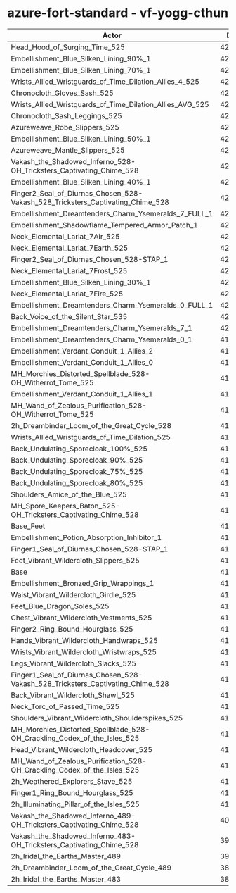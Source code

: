 # azure-fort-standard - vf-yogg-cthun
| Actor | DPS | Increase |
|---|:---:|:---:|
|Head_Hood_of_Surging_Time_525|428590|2.85%|
|Embellishment_Blue_Silken_Lining_90%_1|428521|2.83%|
|Embellishment_Blue_Silken_Lining_70%_1|426068|2.24%|
|Wrists_Allied_Wristguards_of_Time_Dilation_Allies_4_525|425697|2.15%|
|Chronocloth_Gloves_Sash_525|424554|1.88%|
|Wrists_Allied_Wristguards_of_Time_Dilation_Allies_AVG_525|424036|1.75%|
|Chronocloth_Sash_Leggings_525|423762|1.69%|
|Azureweave_Robe_Slippers_525|423399|1.60%|
|Embellishment_Blue_Silken_Lining_50%_1|423391|1.60%|
|Azureweave_Mantle_Slippers_525|422720|1.44%|
|Vakash_the_Shadowed_Inferno_528-OH_Tricksters_Captivating_Chime_528|422636|1.42%|
|Embellishment_Blue_Silken_Lining_40%_1|422058|1.28%|
|Finger2_Seal_of_Diurnas_Chosen_528-Vakash_528_Tricksters_Captivating_Chime_528|422018|1.27%|
|Embellishment_Dreamtenders_Charm_Ysemeralds_7_FULL_1|421528|1.15%|
|Embellishment_Shadowflame_Tempered_Armor_Patch_1|421497|1.15%|
|Neck_Elemental_Lariat_7Air_525|421263|1.09%|
|Neck_Elemental_Lariat_7Earth_525|421239|1.08%|
|Finger2_Seal_of_Diurnas_Chosen_528-STAP_1|421149|1.06%|
|Neck_Elemental_Lariat_7Frost_525|421146|1.06%|
|Embellishment_Blue_Silken_Lining_30%_1|421043|1.04%|
|Neck_Elemental_Lariat_7Fire_525|420906|1.00%|
|Embellishment_Dreamtenders_Charm_Ysemeralds_0_FULL_1|420860|0.99%|
|Back_Voice_of_the_Silent_Star_535|420676|0.95%|
|Embellishment_Dreamtenders_Charm_Ysemeralds_7_1|420402|0.88%|
|Embellishment_Dreamtenders_Charm_Ysemeralds_0_1|419831|0.75%|
|Embellishment_Verdant_Conduit_1_Allies_2|419407|0.64%|
|Embellishment_Verdant_Conduit_1_Allies_0|419282|0.61%|
|MH_Morchies_Distorted_Spellblade_528-OH_Witherrot_Tome_525|419238|0.60%|
|Embellishment_Verdant_Conduit_1_Allies_1|419221|0.60%|
|MH_Wand_of_Zealous_Purification_528-OH_Witherrot_Tome_525|419073|0.56%|
|2h_Dreambinder_Loom_of_the_Great_Cycle_528|419033|0.55%|
|Wrists_Allied_Wristguards_of_Time_Dilation_525|418381|0.40%|
|Back_Undulating_Sporecloak_100%_525|417771|0.25%|
|Back_Undulating_Sporecloak_90%_525|417638|0.22%|
|Back_Undulating_Sporecloak_75%_525|417522|0.19%|
|Back_Undulating_Sporecloak_80%_525|417478|0.18%|
|Shoulders_Amice_of_the_Blue_525|417474|0.18%|
|MH_Spore_Keepers_Baton_525-OH_Tricksters_Captivating_Chime_528|417432|0.17%|
|Base_Feet|417373|0.16%|
|Embellishment_Potion_Absorption_Inhibitor_1|417331|0.15%|
|Finger1_Seal_of_Diurnas_Chosen_528-STAP_1|417080|0.09%|
|Feet_Vibrant_Wildercloth_Slippers_525|417065|0.08%|
|Base|416723|0.00%|
|Embellishment_Bronzed_Grip_Wrappings_1|416692|-0.01%|
|Waist_Vibrant_Wildercloth_Girdle_525|416646|-0.02%|
|Feet_Blue_Dragon_Soles_525|416595|-0.03%|
|Chest_Vibrant_Wildercloth_Vestments_525|416553|-0.04%|
|Finger2_Ring_Bound_Hourglass_525|416542|-0.04%|
|Hands_Vibrant_Wildercloth_Handwraps_525|416481|-0.06%|
|Wrists_Vibrant_Wildercloth_Wristwraps_525|416478|-0.06%|
|Legs_Vibrant_Wildercloth_Slacks_525|416452|-0.07%|
|Finger1_Seal_of_Diurnas_Chosen_528-Vakash_528_Tricksters_Captivating_Chime_528|416337|-0.09%|
|Back_Vibrant_Wildercloth_Shawl_525|416305|-0.10%|
|Neck_Torc_of_Passed_Time_525|416288|-0.10%|
|Shoulders_Vibrant_Wildercloth_Shoulderspikes_525|415898|-0.20%|
|MH_Morchies_Distorted_Spellblade_528-OH_Crackling_Codex_of_the_Isles_525|415391|-0.32%|
|Head_Vibrant_Wildercloth_Headcover_525|415298|-0.34%|
|MH_Wand_of_Zealous_Purification_528-OH_Crackling_Codex_of_the_Isles_525|415154|-0.38%|
|2h_Weathered_Explorers_Stave_525|414449|-0.55%|
|Finger1_Ring_Bound_Hourglass_525|414417|-0.55%|
|2h_Illuminating_Pillar_of_the_Isles_525|413595|-0.75%|
|Vakash_the_Shadowed_Inferno_489-OH_Tricksters_Captivating_Chime_528|401525|-3.65%|
|Vakash_the_Shadowed_Inferno_483-OH_Tricksters_Captivating_Chime_528|398931|-4.27%|
|2h_Iridal_the_Earths_Master_489|391205|-6.12%|
|2h_Dreambinder_Loom_of_the_Great_Cycle_489|389815|-6.46%|
|2h_Iridal_the_Earths_Master_483|387595|-6.99%|
